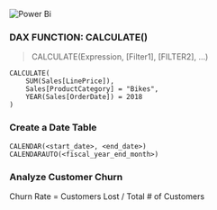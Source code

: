 ![Power Bi](https://img.shields.io/badge/power_bi-F2C811?style=for-the-badge&logo=powerbi&logoColor=black)

### DAX FUNCTION: CALCULATE()
> CALCULATE(Expression, [Filter1], [FILTER2], ...)
```
CALCULATE(
    SUM(Sales[LinePrice]),
    Sales[ProductCategory] = "Bikes",
    YEAR(Sales[OrderDate]) = 2018
)
```

### Create a Date Table
`CALENDAR(<start_date>, <end_date>)` <br>
`CALENDARAUTO(<fiscal_year_end_month>)`

### Analyze Customer Churn
Churn Rate = Customers Lost / Total # of Customers